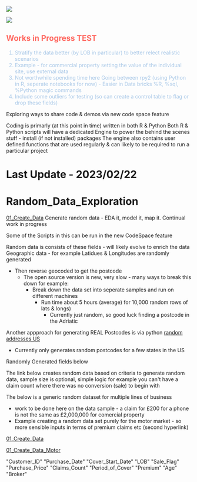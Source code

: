 ![](https://img.shields.io/static/v1?label=&message=александр-котенко&color=:#A7C7E7)

![](https://img.shields.io/static/v1?label=&message=Readme's_in_each_folder_for_more_detail&color=:#FAC898)

<h2 style="color:#ff6961"> Works in Progress TEST </h2> <ol  style="color:#A7C7E7">
   
  <li>Stratify the data better (by LOB in particular) to better relect realistic scenarios</li>
  <li>Example - for commercial property setting the value of the individual site, use external data</li>

  <li>Not worthwhile spending time here Going between rpy2 (using Python in R, seperate notebooks for now) - Easier in Data bricks %R, %sql, %Python magic commands</li>
  <li>Include some outliers for testing (so can create a control table to flag or drop these fields)</li>
</ol> 


Exploring ways to share code & demos via new code space feature

Coding is primarly (at this point in time) written in both R & Python
Both R & Python scripts will have a dedicated Engine to power the behind the scenes stuff - install (if not installed) packages 
The engine also contains user defined functions that are used regularly & can likely to be required to run a particular project


# Last Update - 2023/02/22

# Random_Data_Exploration
[01_Create_Data](https://github.com/alexkotsscott/Random_Data_Exploration/blob/main/01_Create_Data.ipynb)
Generate random data - EDA it, model it, map it. Continual work in progress

Some of the Scripts in this can be run in the new CodeSpace feature

Random data is consists of these fields - will likely evolve to enrich the data
Geographic data - for example Latidues & Longitudes are randomly generated
  - Then reverse geocoded to get the postcode
    - The open source version is new, very slow - many ways to break this down for example:
        - Break down the data set into seperate samples and run on different machines
          - Run time about 5 hours (average) for 10,000 random rows of lats & longs)
            - Currently just random, so good luck finding a postcode in the Adriatic
            
            
            
Another appproach for generating REAL Postcodes is via python [random addresses US](https://github.com/alexkotsscott/Random_Data_Exploration/blob/main/random_addresses.ipynb)
  - Currently only generates random postcodes for a few states in the US

Randomly Generated fields below

The link below creates random data based on criteria to generate random data, sample size is optional, simple logic for example you can't have a claim count where there was no conversion (sale) to begin with

The below is a generic random dataset for multiple lines of business 
  - work to be done here on the data sample - a claim for £200 for a phone is not the same as £2,000,000 for comercial property
   - Example creating a random data set purely for the motor market - so more sensible inputs in terms of premium claims etc (second hyperlink) 
  
[01_Create_Data](https://github.com/alexkotsscott/Random_Data_Exploration/blob/main/01_Create_Data.ipynb)

[01_Create_Data_Motor](https://github.com/alexkotsscott/Random_Data_Exploration/blob/main/01_Motor_Create_Data.ipynb)

"Customer_ID"
"Purchase_Date"
"Cover_Start_Date"
"LOB"
"Sale_Flag"
"Purchase_Price"
"Claims_Count"
"Period_of_Cover"
"Premium"
"Age"
"Broker"

